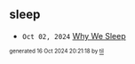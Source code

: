 ## sleep


* <code>Oct 02, 2024</code> [Why We Sleep](2024-10-02T22-03-26-why-we-sleep.md)

<sup><sub>generated 16 Oct 2024 20:21:18 by <a href='https://github.com/senorprogrammer/til'>til</a></sub></sup>
